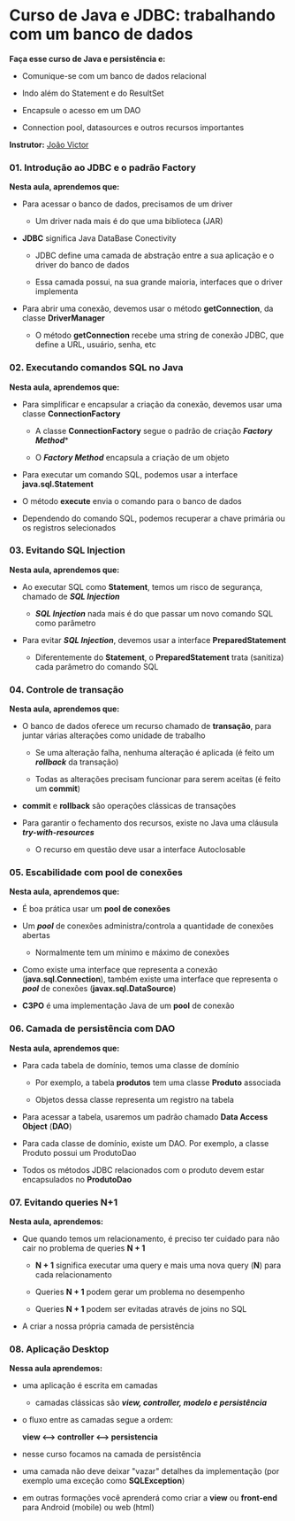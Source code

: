 # Curso de Java e JDBC: trabalhando com um banco de dados

**Faça esse curso de Java e persistência e:**

- Comunique-se com um banco de dados relacional

- Indo além do Statement e do ResultSet

- Encapsule o acesso em um DAO

- Connection pool, datasources e outros recursos importantes

**Instrutor:**
[João Victor](https://github.com/joao0212/)

### 01. Introdução ao JDBC e o padrão Factory

**Nesta aula, aprendemos que:**

- Para acessar o banco de dados, precisamos de um driver
  - Um driver nada mais é do que uma biblioteca (JAR)

- **JDBC** significa Java DataBase Conectivity

    - JDBC define uma camada de abstração entre a sua aplicação e o driver do banco de dados

    - Essa camada possui, na sua grande maioria, interfaces que o driver implementa

- Para abrir uma conexão, devemos usar o método **getConnection**, da classe **DriverManager**

    - O método **getConnection** recebe uma string de conexão JDBC, que define a URL, usuário, senha, etc

### 02. Executando comandos SQL no Java

**Nesta aula, aprendemos que:**

- Para simplificar e encapsular a criação da conexão, devemos usar uma classe **ConnectionFactory**

    - A classe **ConnectionFactory** segue o padrão de criação ***Factory Method****

    - O ***Factory Method*** encapsula a criação de um objeto

- Para executar um comando SQL, podemos usar a interface **java.sql.Statement**

- O método **execute** envia o comando para o banco de dados

- Dependendo do comando SQL, podemos recuperar a chave primária ou os registros selecionados

### 03. Evitando SQL Injection

**Nesta aula, aprendemos que:**

- Ao executar SQL como **Statement**, temos um risco de segurança, chamado de ***SQL Injection***

    - ***SQL Injection*** nada mais é do que passar um novo comando SQL como parâmetro

- Para evitar ***SQL Injection***, devemos usar a interface **PreparedStatement**

    - Diferentemente do **Statement**, o **PreparedStatement** trata (sanitiza) cada parâmetro do comando SQL

### 04. Controle de transação 

**Nesta aula, aprendemos que:**

- O banco de dados oferece um recurso chamado de **transação**, para juntar várias alterações como unidade de trabalho
    - Se uma alteração falha, nenhuma alteração é aplicada (é feito um ***rollback*** da transação)

    - Todas as alterações precisam funcionar para serem aceitas (é feito um **commit**)

- **commit** e **rollback** são operações clássicas de transações

- Para garantir o fechamento dos recursos, existe no Java uma cláusula ***try-with-resources***

   - O recurso em questão deve usar a interface Autoclosable

### 05. Escabilidade com pool de conexões

**Nesta aula, aprendemos que:**

- É boa prática usar um **pool de conexões**

- Um ***pool*** de conexões administra/controla a quantidade de conexões abertas

    - Normalmente tem um mínimo e máximo de conexões

- Como existe uma interface que representa a conexão (**java.sql.Connection**), também existe uma interface que representa o ***pool*** de conexões (**javax.sql.DataSource**)

- **C3PO** é uma implementação Java de um **pool** de conexão

### 06. Camada de persistência com DAO

**Nesta aula, aprendemos que:**

- Para cada tabela de domínio, temos uma classe de domínio
    - Por exemplo, a tabela **produtos** tem uma classe **Produto** associada

    - Objetos dessa classe representa um registro na tabela

- Para acessar a tabela, usaremos um padrão chamado **Data Access Object** (**DAO**)

- Para cada classe de domínio, existe um DAO. Por exemplo, a classe Produto possui um ProdutoDao

- Todos os métodos JDBC relacionados com o produto devem estar encapsulados no **ProdutoDao**

### 07. Evitando queries N+1

**Nesta aula, aprendemos:**

- Que quando temos um relacionamento, é preciso ter cuidado para não cair no problema de queries **N + 1**

    - **N + 1** significa executar uma query e mais uma nova query (**N**) para cada relacionamento

    - Queries **N + 1** podem gerar um problema no desempenho

    - Queries **N + 1** podem ser evitadas através de joins no SQL

 - A criar a nossa própria camada de persistência

 ### 08. Aplicação Desktop

 **Nessa aula aprendemos:**

- uma aplicação é escrita em camadas
    
    - camadas clássicas são ***view, controller, modelo e persistência***

- o fluxo entre as camadas segue a ordem:
   
   **view <--> controller <--> persistencia**

- nesse curso focamos na camada de persistência

- uma camada não deve deixar "vazar" detalhes da implementação (por exemplo uma exceção como **SQLException**)

- em outras formações você aprenderá como criar a **view** ou **front-end** para Android (mobile) ou web (html)
